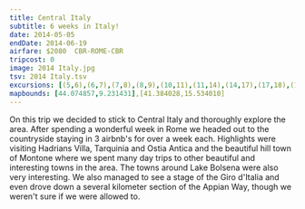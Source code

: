 ```yaml
---
title: Central Italy
subtitle: 6 weeks in Italy!
date: 2014-05-05
endDate: 2014-06-19
airfare: $2080  CBR-ROME-CBR
tripcost: 0
image: 2014 Italy.jpg
tsv: 2014 Italy.tsv
excursions: [(5,6),(6,7),(7,8),(8,9),(10,11),(11,14),(14,17),(17,18),(18,19),(19,23),(25,27),(27,28),(28,29),(29,30)]
mapbounds: [44.074857,9.231431],[41.384028,15.534010]
---
```

On this trip we decided to stick to Central Italy and thoroughly explore the area. After spending a wonderful week in Rome we headed out to the countryside staying in 3 airbnb's for over a week each. Highlights were visiting Hadrians Villa, Tarquinia and Ostia Antica and the beautiful hill town of Montone where we spent many day trips to other beautiful and interesting towns in the area. The towns around Lake Bolsena were also very interesting. We also managed to see a stage of the Giro d'Italia and even drove down a several kilometer section of the Appian Way, though we weren't sure if we were allowed to.
